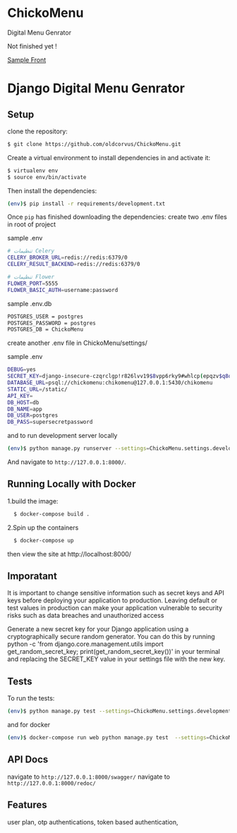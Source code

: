 # ChickoMenu
Digital Menu Genrator
 

Not finished yet !

[ Sample Front ](https://github.com/younes-nb/chicko-frontend)

# Django Digital Menu Genrator 

## Setup

clone the repository:

```sh
$ git clone https://github.com/oldcorvus/ChickoMenu.git
```

Create a virtual environment to install dependencies in and activate it:

```sh
$ virtualenv env
$ source env/bin/activate
```

Then install the dependencies:

```sh
(env)$ pip install -r requirements/development.txt
```


Once `pip` has finished downloading the dependencies:
create two .env files  in root of project

sample .env
```sh
# تنظیمات Celery
CELERY_BROKER_URL=redis://redis:6379/0
CELERY_RESULT_BACKEND=redis://redis:6379/0

# تنظیمات Flower
FLOWER_PORT=5555
FLOWER_BASIC_AUTH=username:password
```

sample .env.db
```sh
POSTGRES_USER = postgres
POSTGRES_PASSWORD = postgres
POSTGRES_DB = ChickoMenu

```

create another .env file in ChickoMenu/settings/

sample .env

```sh
DEBUG=yes
SECRET_KEY=django-insecure-czqrclgp!r826lvv19$8vpp6rky9#whlcp(epqzv$q8q!ex@$i
DATABASE_URL=psql://chickomenu:chikomenu@127.0.0.1:5430/chikomenu
STATIC_URL=/static/
API_KEY=
DB_HOST=db
DB_NAME=app
DB_USER=postgres
DB_PASS=supersecretpassword

```
and to run development server locally

```sh
(env)$ python manage.py runserver --settings=ChickoMenu.settings.development

```
And navigate to `http://127.0.0.1:8000/`.


## Running Locally with Docker

1.build the image:

```sh
  $ docker-compose build .
```
2.Spin up the containers
```sh
  $ docker-compose up
```
then view the site at  http://localhost:8000/

## Imporatant

It is important to change sensitive information such as secret keys and API keys before deploying your application to production. Leaving default or test values in production can make your application vulnerable to security risks such as data breaches and unauthorized access

Generate a new secret key for your Django application using a cryptographically secure random generator. You can do this by running python -c 'from django.core.management.utils import get_random_secret_key; print(get_random_secret_key())' in your terminal and replacing the SECRET_KEY value in your settings file with the new key.

## Tests

To run the tests:
```sh
(env)$ python manage.py test --settings=ChickoMenu.settings.development
```
and for docker 

```sh
(env)$ docker-compose run web python manage.py test  --settings=ChickoMenu.settings.development

```
## API Docs 
  navigate to `http://127.0.0.1:8000/swagger/`
  navigate to `http://127.0.0.1:8000/redoc/`

  
## Features
 user plan,
 otp authentications, 
 token based  authentication,
 
